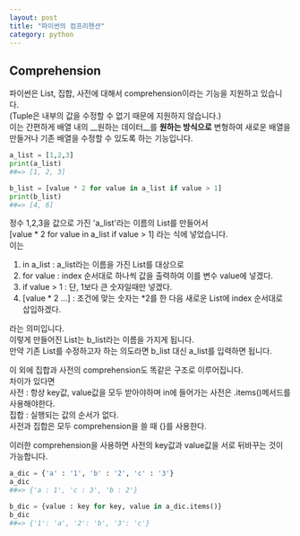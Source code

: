 ```yaml
---
layout: post
title: "파이썬의 컴프리헨션" 
category: python
---
```

## Comprehension
파이썬은 List, 집합, 사전에 대해서 comprehension이라는 기능을 지원하고 있습니다.  
(Tuple은 내부의 값을 수정할 수 없기 때문에 지원하지 않습니다.)  
이는 간편하게 배열 내의 __원하는 데이터__를 __원하는 방식으로__ 변형하여 새로운 배열을 만들거나 기존 배열을 수정할 수 있도록 하는 기능입니다.
  
```python
a_list = [1,2,3]
print(a_list)
##=> [1, 2, 3]

b_list = [value * 2 for value in a_list if value > 1]
print(b_list)
##=> [4, 6]
```
정수 1,2,3을 값으로 가진 'a_list'라는 이름의 List를 만들어서  
[value * 2 for value in a_list if value > 1] 라는 식에 넣었습니다.  
이는  
  
1. in a_list : a_list라는 이름을 가진 List를 대상으로  
2. for value : index 순서대로 하나씩 값을 출력하여 이를 변수 value에 넣겠다.  
3. if value > 1 : 단, 1보다 큰 숫자일때만 넣겠다.  
4. [value \* 2 ...] : 조건에 맞는 숫자는 *2를 한 다음 새로운 List에 index 순서대로 삽입하겠다.  
  
라는 의미입니다.  
이렇게 만들어진 List는 b_list라는 이름을 가지게 됩니다.  
만약 기존 List를 수정하고자 하는 의도라면 b_list 대신 a_list를 입력하면 됩니다.  
  
이 외에 집합과 사전의 comprehension도 똑같은 구조로 이루어집니다.  
차이가 있다면  
사전 : 항상 key값, value값을 모두 받아야하며 in에 들어가는 사전은 .items()메서드를 사용해야한다.  
집합 : 실행되는 값의 순서가 없다.  
사전과 집합은 모두 comprehension을 쓸 때 {}를 사용한다.  
  
이러한 comprehension을 사용하면 사전의 key값과 value값을 서로 뒤바꾸는 것이 가능합니다.  
  
```python
a_dic = {'a' : '1', 'b' : '2', 'c' : '3'}
a_dic
##=> {'a : 1', 'c : 3', 'b : 2'}

b_dic = {value : key for key, value in a_dic.items()}
b_dic
##=> {'1': 'a', '2': 'b', '3': 'c'}
```
